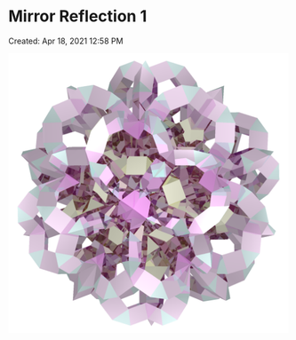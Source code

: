 # Mirror Reflection 1

Created: Apr 18, 2021 12:58 PM

![Mirror%20Reflection%201%201fe9be27ebb64e3da3e92be0ea36472a/018_for_print_model(4).png](Mirror%20Reflection%201%201fe9be27ebb64e3da3e92be0ea36472a/018_for_print_model(4).png)